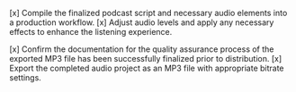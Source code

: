 [x] Compile the finalized podcast script and necessary audio elements into a production workflow.
[x] Adjust audio levels and apply any necessary effects to enhance the listening experience.


[x] Confirm the documentation for the quality assurance process of the exported MP3 file has been successfully finalized prior to distribution.
[x] Export the completed audio project as an MP3 file with appropriate bitrate settings.